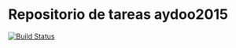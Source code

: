 # Repositorio de tareas aydoo2015

[![Build Status](https://travis-ci.org/IgnacioLunaEchechuri/aydoo2015.svg?branch=master)](https://travis-ci.org/IgnacioLunaEchechuri/aydoo2015)
